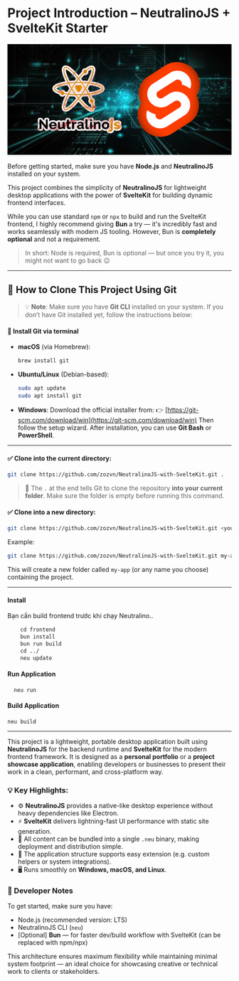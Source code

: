 # **Project Introduction – NeutralinoJS + SvelteKit Starter**

![Neutralino + SvelteKit Preview](https://raw.githubusercontent.com/zozvn/NeutralinoJS-with-SvelteKit/main/neutralino-with-sveltekit.jpg)

Before getting started, make sure you have **Node.js** and **NeutralinoJS** installed on your system.

This project combines the simplicity of **NeutralinoJS** for lightweight desktop applications with the power of **SvelteKit** for building dynamic frontend interfaces.

While you can use standard `npm` or `npx` to build and run the SvelteKit frontend, I highly recommend giving **Bun** a try — it's incredibly fast and works seamlessly with modern JS tooling. However, Bun is **completely optional** and not a requirement.

> In short: Node is required, Bun is optional — but once you try it, you might not want to go back 😉

---

## 🧰 How to Clone This Project Using Git

> 💡 **Note**: Make sure you have **Git CLI** installed on your system.
> If you don’t have Git installed yet, follow the instructions below:

#### 🔧 Install Git via terminal

* **macOS** (via Homebrew):

  ```bash
  brew install git
  ```

* **Ubuntu/Linux** (Debian-based):

  ```bash
  sudo apt update
  sudo apt install git
  ```

* **Windows**:
  Download the official installer from:
  👉 [https://git-scm.com/download/win](https://git-scm.com/download/win)
  Then follow the setup wizard.
  After installation, you can use **Git Bash** or **PowerShell**.

---

#### ✅ Clone into the current directory:

```bash
git clone https://github.com/zozvn/NeutralinoJS-with-SvelteKit.git .
```

> 📌 The `.` at the end tells Git to clone the repository **into your current folder**. Make sure the folder is empty before running this command.

#### ✅ Clone into a new directory:

```bash
git clone https://github.com/zozvn/NeutralinoJS-with-SvelteKit.git <your-folder-name>
```

Example:

```bash
git clone https://github.com/zozvn/NeutralinoJS-with-SvelteKit.git my-app
```

This will create a new folder called `my-app` (or any name you choose) containing the project.

---

#### Install
Bạn cần build frontend trước khi chạy Neutralino..
```
    cd frontend
    bun install
    bun run build
    cd ../
    neu update
```

#### Run Application
```
  neu run
```

#### Build Application
```
neu build
```
---

This project is a lightweight, portable desktop application built using **NeutralinoJS** for the backend runtime and **SvelteKit** for the modern frontend framework. It is designed as a **personal portfolio** or a **project showcase application**, enabling developers or businesses to present their work in a clean, performant, and cross-platform way.

### 💡 Key Highlights:

* ⚙️ **NeutralinoJS** provides a native-like desktop experience without heavy dependencies like Electron.
* ⚡ **SvelteKit** delivers lightning-fast UI performance with static site generation.
* 📁 All content can be bundled into a single `.neu` binary, making deployment and distribution simple.
* 🧩 The application structure supports easy extension (e.g. custom helpers or system integrations).
* 🖥️ Runs smoothly on **Windows, macOS, and Linux**.

### 🔧 Developer Notes

To get started, make sure you have:

* Node.js (recommended version: LTS)
* NeutralinoJS CLI (`neu`)
* \[Optional] **Bun** — for faster dev/build workflow with SvelteKit (can be replaced with npm/npx)

This architecture ensures maximum flexibility while maintaining minimal system footprint — an ideal choice for showcasing creative or technical work to clients or stakeholders.
